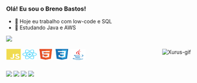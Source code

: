 ### Olá! Eu sou o Breno Bastos!

- 🔭 Hoje eu trabalho com low-code e SQL
- 🌱 Estudando Java e AWS
<picture>
  <source
    srcset="https://github-readme-stats.vercel.app/api?username=offxurus&show_icons=true&theme=dark"
    media="(prefers-color-scheme: dark)"
  />
  <source
    srcset="https://github-readme-stats.vercel.app/api?username=offxurus&show_icons=true"
    media="(prefers-color-scheme: light), (prefers-color-scheme: no-preference)"
  />
  <img src="https://github-readme-stats.vercel.app/api?username=offxurus&show_icons=true" />
</picture>
<div style="display: inline_block"><br>
  <img align="center" alt="Xurus-Js" height="30" width="40" src="https://raw.githubusercontent.com/devicons/devicon/master/icons/javascript/javascript-plain.svg">
  <img align="center" alt="Xurus-React" height="30" width="40" src="https://raw.githubusercontent.com/devicons/devicon/master/icons/react/react-original.svg">
  <img align="center" alt="Xurus-HTML" height="30" width="40" src="https://raw.githubusercontent.com/devicons/devicon/master/icons/html5/html5-original.svg">
  <img align="center" alt="Xurus-CSS" height="30" width="40" src="https://raw.githubusercontent.com/devicons/devicon/master/icons/css3/css3-original.svg">
  <img align="center" alt="Xurus-Java" height="30" width="40" src="https://raw.githubusercontent.com/devicons/devicon/master/icons/java/java-original.svg">
   <img align="right" alt="Xurus-gif" src="https://cdn.discordapp.com/attachments/1098633435326714008/1144289086652293200/gojo-satoru.gif">
</div>
  
  ##
 
<div> 
  <a href="https://instagram.com/xurusz" target="_blank"><img src="https://img.shields.io/badge/-Instagram-%23E4405F?style=for-the-badge&logo=instagram&logoColor=white" target="_blank"></a>
 	<a href="https://www.twitch.tv/xurusz" target="_blank"><img src="https://img.shields.io/badge/Twitch-9146FF?style=for-the-badge&logo=twitch&logoColor=white" target="_blank"></a>
  <a href = "mailto:brenobastos@gmail.com"><img src="https://img.shields.io/badge/-Gmail-%23333?style=for-the-badge&logo=gmail&logoColor=white" target="_blank"></a>
  <a href="https://www.linkedin.com/in/breno-bastos" target="_blank"><img src="https://img.shields.io/badge/-LinkedIn-%230077B5?style=for-the-badge&logo=linkedin&logoColor=white" target="_blank"></a> 
</div>

